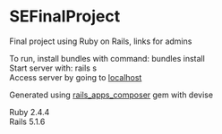 # SEFinalProject  
Final project using Ruby on Rails, links for admins   

To run, install bundles with command: bundles install  
Start server with: rails s   
Access server by going to [localhost](http://localhost:3000)  

Generated using [rails_apps_composer](https://github.com/RailsApps/rails_apps_composer) gem with devise

Ruby 2.4.4  
Rails 5.1.6
